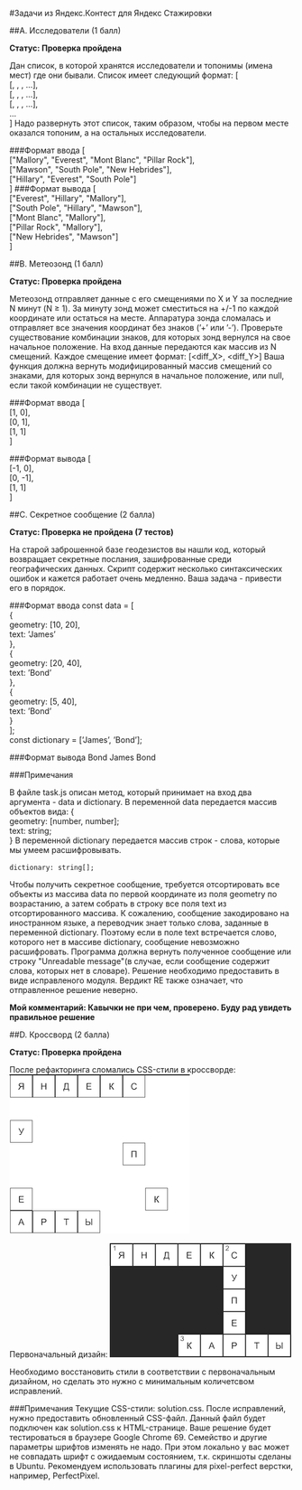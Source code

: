 #Задачи из Яндекс.Контест для Яндекс Стажировки

##A. Исследователи (1 балл)

**Статус: Проверка пройдена**

Дан список, в которой хранятся исследователи и топонимы (имена мест) где они бывали. Список имеет следующий формат:
    [  
        [<explorer1>, <toponym1>, <toponym2>, ...],  
        [<explorer2>, <toponym2>, <toponym3>, ...],  
        [<explorer3>, <toponym4>, <toponym1>, ...],  
        ...  
    ]
Надо развернуть этот список, таким образом, чтобы на первом месте оказался топоним, а на остальных исследователи.

###Формат ввода
    [  
        ["Mallory", "Everest", "Mont Blanc", "Pillar Rock"],  
        ["Mawson", "South Pole", "New Hebrides"],  
        ["Hillary", "Everest", "South Pole"]  
    ]
###Формат вывода
    [  
        ["Everest", "Hillary", "Mallory"],  
        ["South Pole", "Hillary", "Mawson"],  
        ["Mont Blanc", "Mallory"],  
        ["Pillar Rock", "Mallory"],  
        ["New Hebrides", "Mawson"]  
    ]

##B. Метеозонд (1 балл)

**Статус: Проверка пройдена**

Метеозонд отправляет данные с его смещениями по X и Y за последние N минут (N ≥ 1). За минуту зонд может сместиться на +/-1 по каждой координате или остаться на месте.
Аппаратура зонда сломалась и отправляет все значения координат без знаков (’+’ или ’-’). Проверьте существование комбинации знаков, для которых зонд вернулся на свое начальное положение.
На вход данные передаются как массив из N смещений. Каждое смещение имеет формат: [<diff_X>, <diff_Y>]
Ваша функция должна вернуть модифицированный массив смещений со знаками, для которых зонд вернулся в начальное положение, или null, если такой комбинации не существует.

###Формат ввода
    [  
        [1, 0],  
        [0, 1],  
        [1, 1]  
    ]

###Формат вывода
    [  
        [-1, 0],  
        [0, -1],  
        [1, 1]  
    ]

##C. Секретное сообщение (2 балла)

**Статус: Проверка не пройдена (7 тестов)**

На старой заброшенной базе геодезистов вы нашли код, который возвращает секретные послания, зашифрованные среди географических данных. Скрипт содержит несколько синтаксических ошибок и кажется работает очень медленно. Ваша задача - привести его в порядок.

###Формат ввода
    const data = [  
        {  
            geometry: [10, 20],  
            text: ’James’  
        },  
        {  
            geometry: [20, 40],  
            text: ’Bond’  
        },  
        {  
            geometry: [5, 40],  
            text: ’Bond’  
        }  
    ];  
    const dictionary = [’James’, ’Bond’];

###Формат вывода
    Bond James Bond

###Примечания

В файле task.js описан метод, который принимает на вход два аргумента - data и dictionary. В переменной data передается массив объектов вида:
    {  
        geometry: [number, number];  
        text: string;  
    }
В переменной dictionary передается массив строк - слова, которые мы умеем расшифровывать.

    dictionary: string[];

Чтобы получить секретное сообщение, требуется отсортировать все объекты из массива data по первой координате из поля geometry по возрастанию, а затем собрать в строку все поля text из отсортированного массива.
К сожалению, сообщение закодировано на иностранном языке, а переводчик знает только слова, заданные в переменной dictionary. Поэтому если в поле text встречается слово, которого нет в массиве dictionary, сообщение невозможно расшифровать.
Программа должна вернуть полученное сообщение или строку "Unreadable message"(в случае, если сообщение содержит слова, которых нет в словаре).
Решение необходимо предоставить в виде исправленого модуля.
Вердикт RE также означает, что отправленное решение неверно.

**Мой комментарий: Кавычки не при чем, проверено. Буду рад увидеть правильное решение**

##D. Кроссворд (2 балла)

**Статус: Проверка пройдена**

После рефакторинга сломались CSS-стили в кроссворде:
![after-refactoring](afterRefactoring.png)

Первоначальный дизайн:
![first-design](firstDesign.png)

Необходимо восстановить стили в соответствии с первоначальным дизайном, но сделать это нужно с минимальным количетсвом исправлений.

###Примечания
Текущие CSS-стили: solution.css.
После исправлений, нужно предоставить обновленный CSS-файл. Данный файл будет подключен как solution.css к HTML-странице.
Ваше решение будет тестироваться в браузере Google Chrome 69. Семейство и другие параметры шрифтов изменять не надо. При этом локально у вас может не совпадать шрифт с ожидаемым состоянием, т.к. скриншоты сделаны в Ubuntu.
Рекомендуем использовать плагины для pixel-perfect верстки, например, PerfectPixel.